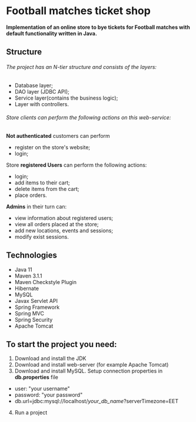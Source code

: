 # Football matches ticket shop 
**Implementation of an online store to bye tickets for Football matches with default functionality written in Java.**

## Structure

###### The project has an N-tier structure and consists of the layers:
* Database layer;
* DAO layer (JDBC API);
* Service layer(contains the business logic);
* Layer with controllers.

###### Store clients can perform the following actions on this web-service: 

**Not authenticated** customers can perform

* register on the store's website;
* login;

Store **registered Users** can perform the following actions:

* login;
* add items to their cart;
* delete items from the cart;
* place orders.

**Admins** in their turn can:

* view information about registered users;
* view all orders placed at the store;
* add new locations, events and sessions;
* modify exist sessions.

## Technologies

* Java 11
* Maven 3.1.1
* Maven Checkstyle Plugin
* Hibernate
* MySQL
* Javax Servlet API
* Spring Framework
* Spring MVC
* Spring Security
* Apache Tomcat

## To start the project you need:

1. Download and install the JDK
2. Download and install web-server (for example Apache Tomcat)
3. Download and install MySQL. Setup connection properties in **db.properties** file
* user: "your username"
* password: "your password"
* db.url=jdbc:mysql://localhost/*your_db_name*?serverTimezone=EET
4. Run a project

